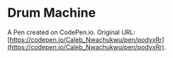# Drum Machine

A Pen created on CodePen.io. Original URL: [https://codepen.io/Caleb_Nwachukwu/pen/podyxRr](https://codepen.io/Caleb_Nwachukwu/pen/podyxRr).


